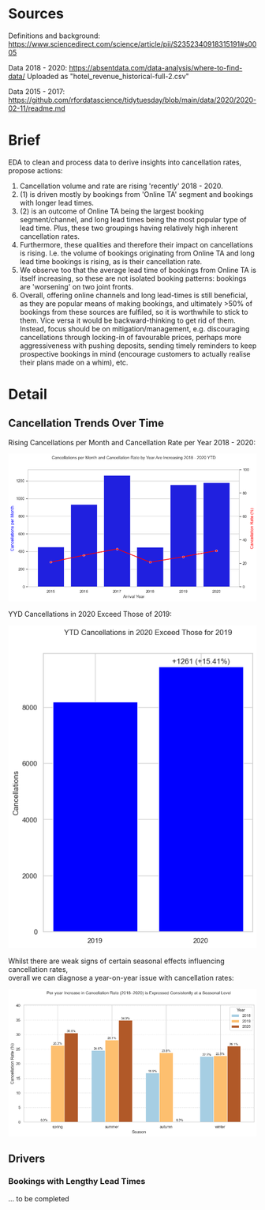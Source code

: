 # Sources

Definitions and background:
https://www.sciencedirect.com/science/article/pii/S2352340918315191#s0005

Data 2018 - 2020:
https://absentdata.com/data-analysis/where-to-find-data/
Uploaded as "hotel_revenue_historical-full-2.csv"

Data 2015 - 2017:
https://github.com/rfordatascience/tidytuesday/blob/main/data/2020/2020-02-11/readme.md

# Brief

EDA to clean and process data to derive insights into cancellation rates, propose actions:
1) Cancellation volume and rate are rising 'recently' 2018 - 2020.
2) (1) is driven mostly by bookings from 'Online TA' segment and bookings with longer lead times.
3) (2) is an outcome of Online TA being the largest booking segment/channel, and long lead times being the most popular type of lead time. Plus, these two groupings having relatively high inherent cancellation rates.
4) Furthermore, these qualities and therefore their impact on cancellations is rising. I.e. the volume of bookings originating from Online TA and long lead time bookings is rising, as is their cancellation rate.
5) We observe too that the average lead time of bookings from Online TA is itself increasing, so these are not isolated booking patterns: bookings are 'worsening' on two joint fronts.
6) Overall, offering online channels and long lead-times is still beneficial, as they are popular means of making bookings, and ultimately >50% of bookings from these sources are fulfiled, so it is worthwhile to stick to them. Vice versa it would be backward-thinking to get rid of them. Instead, focus should be on mitigation/management, e.g. discouraging cancellations through locking-in of favourable prices, perhaps more aggressiveness with pushing deposits, sending timely reminders to keep prospective bookings in mind (encourage customers to actually realise their plans made on a whim), etc.

# Detail

## Cancellation Trends Over Time

Rising Cancellations per Month and Cancellation Rate per Year 2018 - 2020:

![Cancellations Over Time](01_cancellations_over_time.png)

YYD Cancellations in 2020 Exceed Those of 2019:

![YTD Cancellations 2020 vs 2019](02_YTD_cancellations_2020_vs_2019.png)

Whilst there are weak signs of certain seasonal effects influencing cancellation rates,<br>
overall we can diagnose a year-on-year issue with cancellation rates:

![03 Seasonal Level](03_seasonal_level.png)

## Drivers

### Bookings with Lengthy Lead Times

... to be completed




